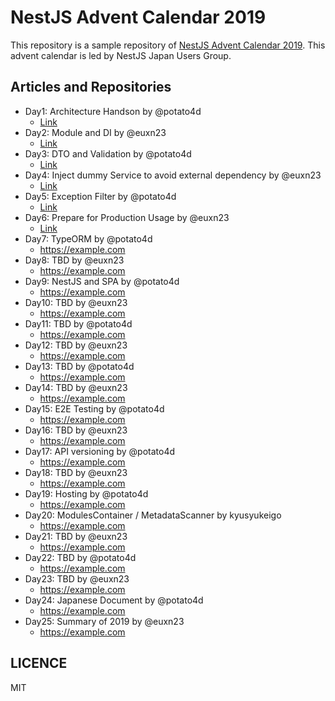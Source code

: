 # NestJS Advent Calendar 2019

This repository is a sample repository of [NestJS Advent Calendar 2019](https://qiita.com/advent-calendar/2019/nestjs).
This advent calendar is led by NestJS Japan Users Group.

## Articles and Repositories

- Day1: Architecture Handson by @potato4d
  - [Link](https://github.com/nestjs-jp/advent-calendar-2019/blob/master/day1-starting-nestjs)
- Day2: Module and DI by @euxn23
  - [Link](https://github.com/nestjs-jp/advent-calendar-2019/tree/master/day2-understanting-module-and-di)
- Day3: DTO and Validation by @potato4d
  - [Link](https://qiita.com/potato4d/items/d22a14ff6fb82d63c742)
- Day4: Inject dummy Service to avoid external dependency by @euxn23
  - [Link](https://github.com/nestjs-jp/advent-calendar-2019/tree/master/day4-inject-dummy-service-to-avoid-external-dependency)
- Day5: Exception Filter by @potato4d
  - [Link](https://github.com/nestjs-jp/advent-calendar-2019/tree/master/day5-introduce-exception-filter)
- Day6: Prepare for Production Usage by @euxn23
  - [Link](https://github.com/nestjs-jp/advent-calendar-2019/tree/master/day6-prepare-for-production-usage)
- Day7: TypeORM by @potato4d
  - https://example.com
- Day8: TBD by @euxn23
  - https://example.com
- Day9: NestJS and SPA by @potato4d
  - https://example.com
- Day10: TBD by @euxn23
  - https://example.com
- Day11: TBD by @potato4d
  - https://example.com
- Day12: TBD by @euxn23
  - https://example.com
- Day13: TBD by @potato4d
  - https://example.com
- Day14: TBD by @euxn23
  - https://example.com
- Day15: E2E Testing by @potato4d
  - https://example.com
- Day16: TBD by @euxn23
  - https://example.com
- Day17: API versioning by @potato4d
  - https://example.com
- Day18: TBD by @euxn23
  - https://example.com
- Day19: Hosting by @potato4d
  - https://example.com
- Day20: ModulesContainer / MetadataScanner by kyusyukeigo
  - https://example.com
- Day21: TBD by @euxn23
  - https://example.com
- Day22: TBD by @potato4d
  - https://example.com
- Day23: TBD by @euxn23
  - https://example.com
- Day24: Japanese Document by @potato4d
  - https://example.com
- Day25: Summary of 2019 by @euxn23
  - https://example.com

## LICENCE

MIT
